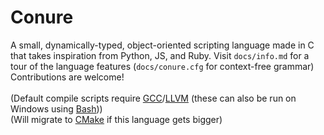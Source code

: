 # Conure
A small, dynamically-typed, object-oriented scripting language made in C that takes inspiration from Python, JS, and Ruby.
Visit `docs/info.md` for a tour of the language features (`docs/conure.cfg` for context-free grammar)<br/>
Contributions are welcome!<br/>
<br/>
(Default compile scripts require [GCC](https://gcc.gnu.org)/[LLVM](http://llvm.org) (these can also be run on Windows using [Bash](https://www.gnu.org/software/bash/)))<br/>
(Will migrate to [CMake](https://cmake.org) if this language gets bigger)
